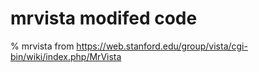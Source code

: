 # mrvista modifed code
% mrvista from https://web.stanford.edu/group/vista/cgi-bin/wiki/index.php/MrVista



